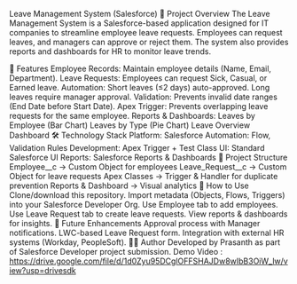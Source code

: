 Leave Management System (Salesforce)
📌 Project Overview
The Leave Management System is a Salesforce-based application designed for IT companies to streamline employee leave requests.
Employees can request leaves, and managers can approve or reject them. The system also provides reports and dashboards for HR to monitor leave trends.

🚀 Features
Employee Records: Maintain employee details (Name, Email, Department).
Leave Requests: Employees can request Sick, Casual, or Earned leave.
Automation:
Short leaves (≤2 days) auto-approved.
Long leaves require manager approval.
Validation: Prevents invalid date ranges (End Date before Start Date).
Apex Trigger: Prevents overlapping leave requests for the same employee.
Reports & Dashboards:
Leaves by Employee (Bar Chart)
Leaves by Type (Pie Chart)
Leave Overview Dashboard
🛠️ Technology Stack
Platform: Salesforce
Automation: Flow, Validation Rules
Development: Apex Trigger + Test Class
UI: Standard Salesforce UI
Reports: Salesforce Reports & Dashboards
📂 Project Structure
Employee__c → Custom Object for employees
Leave_Request__c → Custom Object for leave requests
Apex Classes → Trigger & Handler for duplicate prevention
Reports & Dashboard → Visual analytics
🎯 How to Use
Clone/download this repository.
Import metadata (Objects, Flows, Triggers) into your Salesforce Developer Org.
Use Employee tab to add employees.
Use Leave Request tab to create leave requests.
View reports & dashboards for insights.
🔮 Future Enhancements
Approval process with Manager notifications.
LWC-based Leave Request form.
Integration with external HR systems (Workday, PeopleSoft).
👩‍💻 Author
Developed by Prasanth as part of Salesforce Developer project submission.
Demo Video : https://drive.google.com/file/d/1d0Zyu95DCglOFFSHAJDw8wIbB3OiW_lw/view?usp=drivesdk
